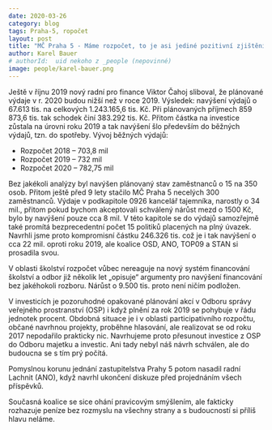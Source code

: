 ```yaml
---
date: 2020-03-26
category: blog
tags: Praha-5, ropočet
layout: post
title: "MČ Praha 5 - Máme rozpočet, to je asi jediné pozitivní zjištění"
author: Karel Bauer
# authorId:  uid nekoho z _people (nepovinné)
image: people/karel-bauer.png
---
```


Ještě v říjnu 2019 nový radní pro finance Viktor Čahoj sliboval, že plánované výdaje v r. 2020 budou nižší než v roce 2019. Výsledek: navýšení výdajů o 67.613 tis. na celkových 1.243.165,6 tis. Kč. Při plánovaných příjmech 859 873,6 tis. tak schodek činí 383.292 tis. Kč. Přitom částka na investice zůstala na úrovni roku 2019 a tak navýšení šlo především do běžných výdajů, tzn. do spotřeby.
Vývoj běžných výdajů:
* Rozpočet 2018 – 703,8 mil
* Rozpočet 2019 – 732 mil
* Rozpočet 2020 – 782,75 mil

Bez jakékoli analýzy byl navýšen plánovaný stav zaměstnanců o 15 na 350 osob. Přitom ještě před 9 lety stačilo MČ Praha 5 necelých 300 zaměstnanců. Výdaje v podkapitole 0926 kancelář tajemníka,  narostly o 34 mil., přitom pokud bychom akceptovali schválený nárůst mezd o 1500 Kč, bylo by navýšení pouze cca 8 mil. V této kapitole se do výdajů samozřejmě také promítá bezprecedentní počet 15 politiků placených na plný úvazek. Navrhli jsme proto kompromisní částku 246.326 tis. což je i tak navýšení o cca 22 mil. oproti roku 2019, ale koalice OSD, ANO, TOP09 a STAN si prosadila svou.

V oblasti školství rozpočet vůbec nereaguje na nový systém financování školství a odbor již několik let „opisuje“ argumenty pro navýšení financování bez jakéhokoli rozboru.  Nárůst o 9.500 tis. proto není ničím podložen.

V investicích je pozoruhodné opakované plánování akcí v Odboru správy veřejného prostranství (OSP) i když plnění za rok 2019 se pohybuje v řádu jednotek procent. Obdobná situace je i v oblasti participativního rozpočtu, občané navrhnou projekty, proběhne hlasování, ale realizovat se od roku 2017 nepodařilo prakticky nic. Navrhujeme proto přesunout investice z OSP do Odboru majetku a investic. Ani tady nebyl náš návrh schválen, ale do budoucna se s tím prý počítá.

Pomyslnou korunu jednání zastupitelstva Prahy 5 potom nasadil radní Lachnit (ANO), když navrhl ukončení diskuze před projednáním všech příspěvků.

Současná koalice se sice ohání pravicovým smýšlením, ale fakticky rozhazuje peníze bez rozmyslu na všechny strany a s budoucností si příliš hlavu neláme.

